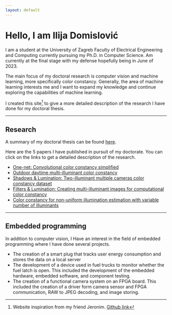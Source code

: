```yaml
---
layout: default
---
```


# Hello, I am Ilija Domislović
I am a student at the University of Zagreb Faculty of Electrical Engineering and Computing currently pursuing my Ph.D. in Computer Science.
Am currently at the final stage with my defense hopefully being in June of 2023.

The main focus of my doctoral research is computer vision and machine learning, more specifically color constancy. 
Generally, the area of machine learning interests me and I want to expand my knowledge and continue exploring the capabilities of machine learning.

I created this site[^1] to give a more detailed description of the research I have done for my doctoral thesis.


* * *


## Research


A summary of my doctoral thesis can be found [here](./thesis_summary.html).

Here are the 5 papers I have published in pursuit of my doctorate.
You can click on the links to get a detailed description of the research.

* [One-net: Convolutional color constancy simplified](./one_net.html)
* [Outdoor daytime multi-illuminant color constancy](./ispa.html)
* [Shadows & Lumination: Two-illuminant multiple cameras color constancy dataset](./shal.html)
* [Filters & Lumination: Creating multi-illuminant images for computational color constancy](./filters.html)
* [Color constancy for non-uniform illumination estimation with variable number of illuminants](./zane.html)



* * *

## Embedded programming


In addition to computer vision, I Have an interest in the field of embedded programming where I have done several projects.

* The creation of a smart plug that tracks user energy consumption and stores the data on a local server
* The development of a device used in fuel trucks to monitor whether the fuel latch is open. This included the development of the embedded hardware, embedded software, and component testing.
* The creation of a functional camera system on an FPGA board. This included the creation of a driver form camera sensor and FPGA communication, RAW to JPEG decoding, and image storing.



[^1]: Website inspiration from my friend Jeronim. [Github link](https://github.com/jere357)


